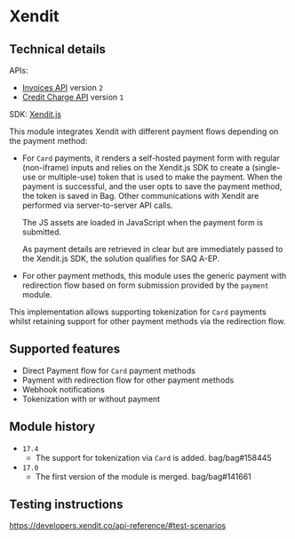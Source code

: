 # Xendit

## Technical details

APIs:
- [Invoices API](https://developers.xendit.co/api-reference/#create-invoice) version `2`
- [Credit Charge API](https://developers.xendit.co/api-reference/#create-charge) version `1`

SDK: [Xendit.js](https://docs.xendit.co/credit-cards/integrations/tokenization)

This module integrates Xendit with different payment flows depending on the payment method:

- For `Card` payments, it renders a self-hosted payment form with regular (non-iframe) inputs and 
  relies on the Xendit.js SDK to create a (single-use or multiple-use) token that is used to make
  the payment. When the payment is successful, and the user opts to save the payment method, the
  token is saved in Bag. Other communications with Xendit are performed via server-to-server API
  calls.

  The JS assets are loaded in JavaScript when the payment form is submitted.

  As payment details are retrieved in clear but are immediately passed to the Xendit.js SDK, the
  solution qualifies for SAQ A-EP.

- For other payment methods, this module uses the generic payment with redirection flow based on
  form submission provided by the `payment` module.

This implementation allows supporting tokenization for `Card` payments whilst retaining support for
other payment methods via the redirection flow.

## Supported features

- Direct Payment flow for `Card` payment methods
- Payment with redirection flow for other payment methods
- Webhook notifications
- Tokenization with or without payment

## Module history

- `17.4`
  - The support for tokenization via `Card` is added. bag/bag#158445
- `17.0`
  - The first version of the module is merged. bag/bag#141661

## Testing instructions

https://developers.xendit.co/api-reference/#test-scenarios
